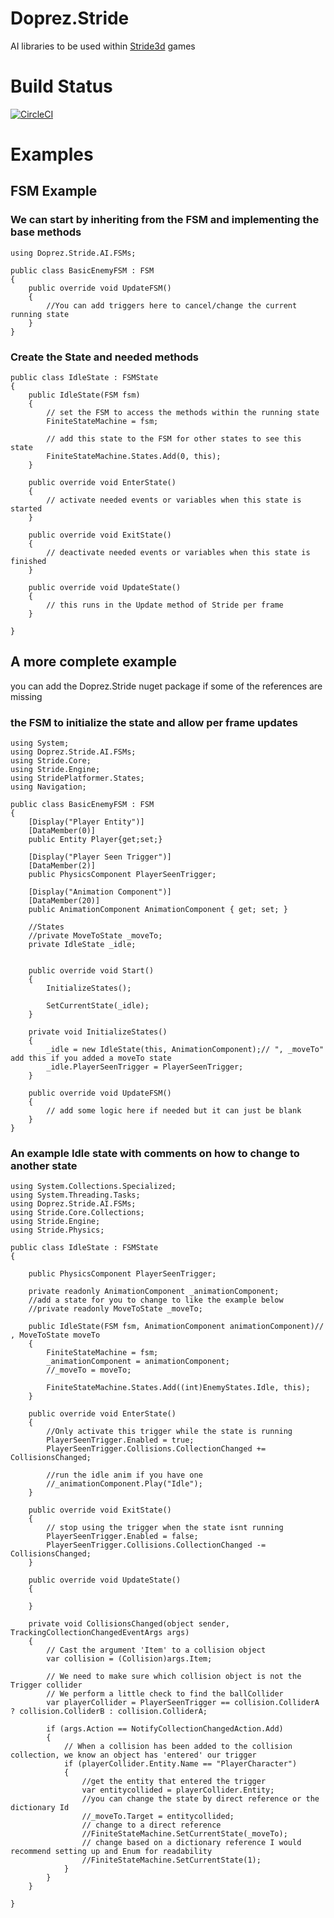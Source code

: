 # Doprez.Stride
AI libraries to be used within [Stride3d](https://www.stride3d.net/) games 

# Build Status
[![CircleCI](https://dl.circleci.com/status-badge/img/gh/Doprez/Doprez.Stride.AI/tree/master.svg?style=svg)](https://dl.circleci.com/status-badge/redirect/gh/Doprez/Doprez.Stride.AI/tree/master)

# Examples
## FSM Example

### We can start by inheriting from the FSM and implementing the base methods
```
using Doprez.Stride.AI.FSMs;

public class BasicEnemyFSM : FSM
{
	public override void UpdateFSM()
	{
		//You can add triggers here to cancel/change the current running state
	}
}
```

### Create the State and needed methods
```
public class IdleState : FSMState
{
	public IdleState(FSM fsm)
	{
		// set the FSM to access the methods within the running state
		FiniteStateMachine = fsm;

		// add this state to the FSM for other states to see this state
		FiniteStateMachine.States.Add(0, this);
	}

	public override void EnterState()
	{
		// activate needed events or variables when this state is started
	}

	public override void ExitState()
	{
		// deactivate needed events or variables when this state is finished
	}

	public override void UpdateState()
	{
		// this runs in the Update method of Stride per frame
	}

}
```

## A more complete example

you can add the  Doprez.Stride nuget package if some of the references are missing

### the FSM to initialize the state and allow per frame updates
```
using System;
using Doprez.Stride.AI.FSMs;
using Stride.Core;
using Stride.Engine;
using StridePlatformer.States;
using Navigation;

public class BasicEnemyFSM : FSM
{
	[Display("Player Entity")]
	[DataMember(0)]
	public Entity Player{get;set;}

	[Display("Player Seen Trigger")]
	[DataMember(2)]
	public PhysicsComponent PlayerSeenTrigger;

	[Display("Animation Component")]
	[DataMember(20)]
	public AnimationComponent AnimationComponent { get; set; }

	//States
	//private MoveToState _moveTo;
	private IdleState _idle;


	public override void Start()
	{
		InitializeStates();

		SetCurrentState(_idle);
	}

	private void InitializeStates()
	{
		_idle = new IdleState(this, AnimationComponent);// ", _moveTo" add this if you added a moveTo state
		_idle.PlayerSeenTrigger = PlayerSeenTrigger;
	}

	public override void UpdateFSM()
	{
		// add some logic here if needed but it can just be blank
	}
}
```

### An example Idle state with comments on how to change to another state
```
using System.Collections.Specialized;
using System.Threading.Tasks;
using Doprez.Stride.AI.FSMs;
using Stride.Core.Collections;
using Stride.Engine;
using Stride.Physics;

public class IdleState : FSMState
{

	public PhysicsComponent PlayerSeenTrigger;

	private readonly AnimationComponent _animationComponent;
	//add a state for you to change to like the example below
	//private readonly MoveToState _moveTo;

	public IdleState(FSM fsm, AnimationComponent animationComponent)// , MoveToState moveTo
	{
		FiniteStateMachine = fsm;
		_animationComponent = animationComponent;
		//_moveTo = moveTo;

		FiniteStateMachine.States.Add((int)EnemyStates.Idle, this);
	}

	public override void EnterState()
	{
		//Only activate this trigger while the state is running
		PlayerSeenTrigger.Enabled = true;
		PlayerSeenTrigger.Collisions.CollectionChanged += CollisionsChanged;

		//run the idle anim if you have one
		//_animationComponent.Play("Idle");
	}

	public override void ExitState()
	{
		// stop using the trigger when the state isnt running
		PlayerSeenTrigger.Enabled = false;
		PlayerSeenTrigger.Collisions.CollectionChanged -= CollisionsChanged;
	}

	public override void UpdateState()
	{
		
	}

	private void CollisionsChanged(object sender, TrackingCollectionChangedEventArgs args)
	{
		// Cast the argument 'Item' to a collision object
		var collision = (Collision)args.Item;

		// We need to make sure which collision object is not the Trigger collider
		// We perform a little check to find the ballCollider 
		var playerCollider = PlayerSeenTrigger == collision.ColliderA ? collision.ColliderB : collision.ColliderA;

		if (args.Action == NotifyCollectionChangedAction.Add)
		{
			// When a collision has been added to the collision collection, we know an object has 'entered' our trigger
			if (playerCollider.Entity.Name == "PlayerCharacter")
			{
				//get the entity that entered the trigger
				var entitycollided = playerCollider.Entity;
				//you can change the state by direct reference or the dictionary Id
				//_moveTo.Target = entitycollided;
				// change to a direct reference
				//FiniteStateMachine.SetCurrentState(_moveTo);
				// change based on a dictionary reference I would recommend setting up and Enum for readability
				//FiniteStateMachine.SetCurrentState(1);
			}
		}
	}
	
}
```

